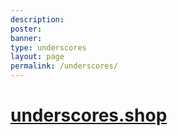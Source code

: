 ```yaml
---
description:
poster:
banner:
type: underscores
layout: page
permalink: /underscores/
---
```


# [underscores.shop](underscores.shop)
